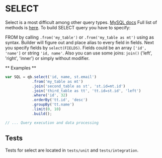 # SELECT
Select is a most difficult among other query types.
[MySQL docs](http://dev.mysql.com/doc/refman/5.7/en/select.html)
Full list of methods is [here](https://github.com/niklucky/mysql-query-builder/tree/master/docs/METHODS.md).
To build SELECT query you have to specify:

FROM by calling `.from('my_table')` or `.from('my_table as mt')` using as syntax. Builder will figure out and place alias to every field in fields.
Next you specify fields by `select(FIELDS)`. Fields could be an array `['id', 'name']` or string `'id, name'`.
Also you can use some joins: ```join()``` ('left', 'right', 'inner') or simply without modifier.

** Examples **
```javascript
var SQL = qb.select('id, name, st.email')
            .from('my_table as mt')
            .join('second_table as st', 'st.id=mt.id')
            .join('third_table as tt', 'tt.id=st.id', 'left')
            .where('id', 32)
            .orderBy('tt.id', 'desc')
            .groupBy('tt.name')
            .limit(0, 10)
            .build();

// ... Query execution and data processing
```

## Tests
Tests for select are located in `tests/unit` and `tests/integration`.
